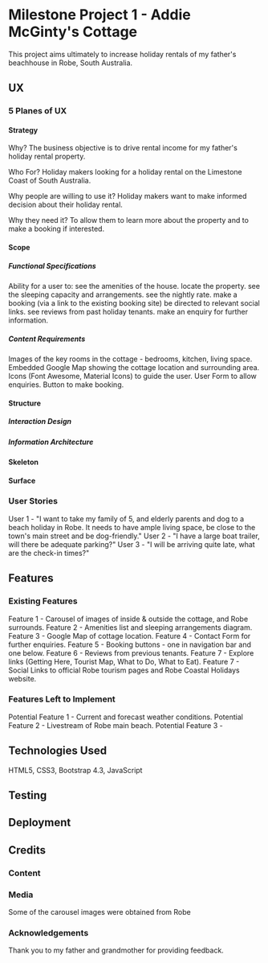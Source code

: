 # Milestone Project 1 - Addie McGinty's Cottage

This project aims ultimately to increase holiday rentals of my father's beachhouse in Robe, South Australia.

## UX

### 5 Planes of UX   
<!-- https://medium.com/omarelgabrys-blog/ux-a-quick-glance-about-the-5-elements-of-user-experience-part-2-a0da8798cd52 -->
#### Strategy
<!-- The reason for the product, application or the site, why we create it, who are we doing this for, why people are willing to use it, why they need it. The goal here is to define the user needs and business objectives. -->

Why?
The business objective is to drive rental income for my father's holiday rental property.

Who For?
Holiday makers looking for a holiday rental on the Limestone Coast of South Australia.

Why people are willing to use it?
Holiday makers want to make informed decision about their holiday rental.

Why they need it?
To allow them to learn more about the property and to make a booking if interested.

#### Scope
<!-- Defines the functional and content requirements. What are the features, and content contained in the application or product. The requirements should fulfill and be aligned with the strategic goals. -->

##### Functional Specifications

Ability for a user to:
   see the amenities of the house.
   locate the property.
   see the sleeping capacity and arrangements.
   see the nightly rate.
   make a booking (via a link to the existing booking site)
   be directed to relevant social links.
   see reviews from past holiday tenants.
   make an enquiry for further information.

##### Content Requirements
<!-- What is required to provide value? -->

Images of the key rooms in the cottage - bedrooms, kitchen, living space.
Embedded Google Map showing the cottage location and surrounding area.
Icons (Font Awesome, Material Icons) to guide the user.
User Form to allow enquiries.
Button to make booking.

#### Structure

##### Interaction Design
<!-- Patterns and sequences that provide options to the user -->

##### Information Architecture
<!-- Organisation, arrangement and priority of content -->

#### Skeleton
<!-- Interface Design: The best arrangement and visual presentation of elements 
Navigation Design: Intuitive and completion of tasks  -->
<!-- Concered with What form will application take, how will users get around how will we present the content? -->
#### Surface

### User Stories
User 1 - "I want to take my family of 5, and elderly parents and dog to a beach holiday in Robe.
It needs to have ample living space, be close to the town's main street and be dog-friendly."
User 2 - "I have a large boat trailer, will there be adequate parking?"
User 3 - "I will be arriving quite late, what are the check-in times?"
<!-- ### Share links to wireframes, mockups, diagrams (include in a folder in project) -->

<!-- END UX -->

## Features
<!-- Include the feature matrix -->

### Existing Features
Feature 1 - Carousel of images of inside & outside the cottage, and Robe surrounds.
Feature 2 - Amenities list and sleeping arrangements diagram.
Feature 3 - Google Map of cottage location.
Feature 4 - Contact Form for further enquiries.
Feature 5 - Booking buttons - one in navigation bar and one below.
Feature 6 - Reviews from previous tenants.
Feature 7 - Explore links (Getting Here, Tourist Map, What to Do, What to Eat).
Feature 7 - Social Links to official Robe tourism pages and Robe Coastal Holidays website.

### Features Left to Implement
Potential Feature 1 - Current and forecast weather conditions.
Potential Feature 2 - Livestream of Robe main beach.
Potential Feature 3 - 

<!-- END FEATURES -->

## Technologies Used

HTML5, CSS3, Bootstrap 4.3, JavaScript

## Testing
<!-- END TESTING -->

## Deployment

<!-- END DEPLOYMENT -->
## Credits

### Content

### Media
Some of the carousel images were obtained from Robe 

### Acknowledgements
Thank you to my father and grandmother for providing feedback.
<!-- END CREDITS -->
